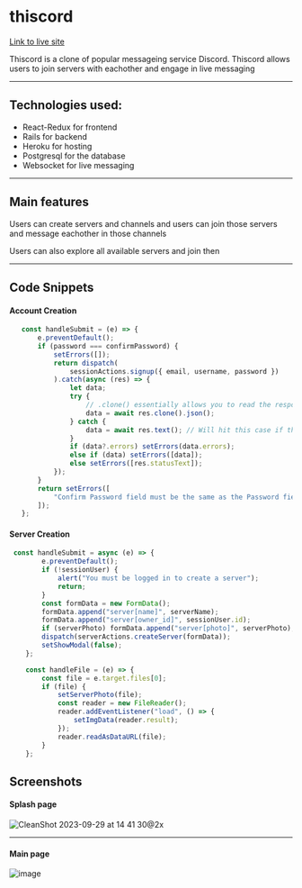# thiscord

[Link to live site](https://thiscord-346393e17ad2.herokuapp.com/)

Thiscord is a clone of popular messageing service Discord. Thiscord allows users to join servers with eachother and engage in live messaging

---

## Technologies used:
 - React-Redux for frontend
 - Rails for backend
 - Heroku for hosting
 - Postgresql for the database
 - Websocket for live messaging

---

## Main features

Users can create servers and channels and users can join those servers and message eachother in those channels

Users can also explore all available servers and join then

---

## Code Snippets

#### Account Creation

```js
   const handleSubmit = (e) => {
       e.preventDefault();
       if (password === confirmPassword) {
           setErrors([]);
           return dispatch(
               sessionActions.signup({ email, username, password })
           ).catch(async (res) => {
               let data;
               try {
                   // .clone() essentially allows you to read the response body twice
                   data = await res.clone().json();
               } catch {
                   data = await res.text(); // Will hit this case if the server is down
               }
               if (data?.errors) setErrors(data.errors);
               else if (data) setErrors([data]);
               else setErrors([res.statusText]);
           });
       }
       return setErrors([
           "Confirm Password field must be the same as the Password field",
       ]);
   };
```

#### Server Creation

```js
 const handleSubmit = async (e) => {
        e.preventDefault();
        if (!sessionUser) {
            alert("You must be logged in to create a server");
            return;
        }
        const formData = new FormData();
        formData.append("server[name]", serverName);
        formData.append("server[owner_id]", sessionUser.id);
        if (serverPhoto) formData.append("server[photo]", serverPhoto);
        dispatch(serverActions.createServer(formData));
        setShowModal(false);
    };

    const handleFile = (e) => {
        const file = e.target.files[0];
        if (file) {
            setServerPhoto(file);
            const reader = new FileReader();
            reader.addEventListener("load", () => {
                setImgData(reader.result);
            });
            reader.readAsDataURL(file);
        }
    };
```

## Screenshots

#### Splash page
![CleanShot 2023-09-29 at 14 41 30@2x](https://github.com/Cuponk/thiscord/assets/76704172/59d8be39-357c-4202-bb7f-a545fd3477ee)

---

#### Main page

![image](https://github.com/Cuponk/thiscord/assets/76704172/6cb4b2ab-32e2-45d3-b983-68baab7220fa)


